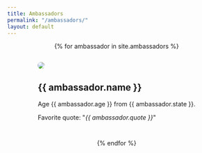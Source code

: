 ```yaml
---
title: Ambassadors
permalink: "/ambassadors/"
layout: default
---
```


<style>
  .ambassadors-list {
    display: flex;
    justify-content: space-around;
    max-width: 100%;
    flex-wrap: wrap;
  }

  .ambassador {
    display: relative;
    margin: 2em;
  }
</style>

<div class="ambassadors-list index-sections content">
  {% for ambassador in site.ambassadors %}
    <div class="ambassador">
      <img src="{{ ambassador.image }}" style="border-radius: 50%">
      <h2>{{ ambassador.name }}</h2>
      <p>Age {{ ambassador.age }} from {{ ambassador.state }}.</p>
      <p>Favorite quote: "<i>{{ ambassador.quote }}</i>"</p>
    </div>
  {% endfor %}
</div>
